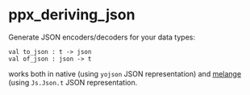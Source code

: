 # ppx_deriving_json

Generate JSON encoders/decoders for your data types:

```
val to_json : t -> json
val of_json : json -> t
```

works both in native (using `yojson` JSON representation) and [melange][] (using
`Js.Json.t` JSON representation.

[melange]: https://melange.re
